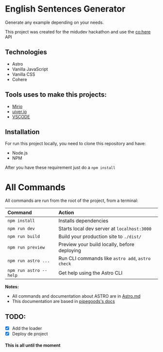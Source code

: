 # English Sentences Generator

Generate any example depending on your needs.

This project was created for the midudev hackathon and use the [co:here](https://cohere.ai/) API

## Technologies

- Astro
- Vanilla JavaScript
- Vanilla CSS
- Cohere

## Tools uses to make this projects:

- [Mirio](https://miro.com/)
- [uiver.io](https://uiverse.io/)
- [VSCODE](https://code.visualstudio.com/)

## Installation

For run this project locally, you need to clone this repository and have:

- Node.js
- NPM

After you have these requirement just do a `npm install`

# All Commands

All commands are run from the root of the project, from a terminal:

| Command                | Action                                           |
| :--------------------- | :----------------------------------------------- |
| `npm install`          | Installs dependencies                            |
| `npm run dev`          | Starts local dev server at `localhost:3000`      |
| `npm run build`        | Build your production site to `./dist/`          |
| `npm run preview`      | Preview your build locally, before deploying     |
| `npm run astro ...`    | Run CLI commands like `astro add`, `astro check` |
| `npm run astro --help` | Get help using the Astro CLI                     |

**Notes:**

- All commands and documentation about ASTRO are in [Astro.md](ASTRO.md)
- This documentation are based in [pipegoods's docs](https://github.com/pipegoods/give-idea-cohere)

## TODO:

- [x] Add the loader
- [x] Deploy de project

#### This is all until the moment
